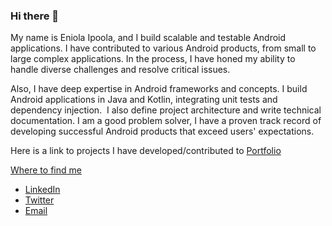 ### Hi there 👋

My name is Eniola Ipoola, and I build scalable and testable Android applications. 
I have contributed to various Android products, from small to large complex applications. In the process, 
I have honed my ability to handle diverse challenges and resolve critical issues.

Also, I have deep expertise in Android frameworks and concepts. I build Android applications in Java and Kotlin, 
integrating unit tests and dependency injection.  I also define project architecture and write technical documentation. 
I am a good problem solver, I have a proven track record of developing successful Android products that exceed users' expectations.

Here is a link to projects I have developed/contributed to [Portfolio](https://eniolaipoola.notion.site/Taiwo-Eniola-Ipoola-a5d82399a25942dda78e00eca14868ec)


<!--[![Eniola's GitHub stats](https://github-readme-stats.vercel.app/api?username=eniolaipoola&show_icons=true&theme=dark)](https://github.com/anuraghazra/github-readme-stats)-->

<!--[![Eniola's GitHub stats](https://github-readme-stats.vercel.app/api?username=eniolaipoola&show_icons=true&theme=dark)](https://github.com/eniolaipoola/readme-stats)-->


<!--- 🔭 I’m working on a pet project Movies App on my profile. Where I will be re-implementing the project to have a better user experience and project structure.
- ⚡ Fun fact about me: I am not as quiet as people think, I make friends easily.-->


[Where to find me](https://github.com/eniolaipoola)
- [LinkedIn](https://www.linkedin.com/in/eniolaipoola/)
- [Twitter](https://twitter.com/EIpoola)
- [Email](mailto:eniolaipoola@gmail.com)



